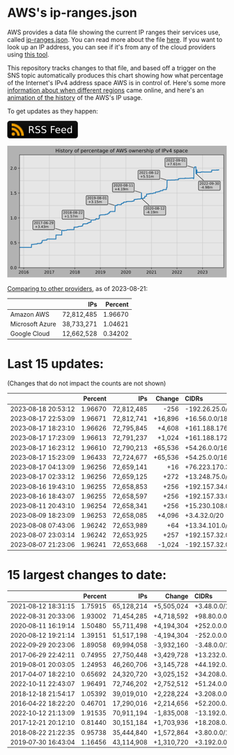 # AWS's ip-ranges.json

AWS provides a data file showing the current IP ranges their
services use, called [ip-ranges.json](https://ip-ranges.amazonaws.com/ip-ranges.json).
You can read more about the file [here](https://docs.aws.amazon.com/general/latest/gr/aws-ip-ranges.html).
If you want to look up an IP address, you can see if it's from any of the cloud providers using [this tool](https://cloud-ips.s3-us-west-2.amazonaws.com/index.html).

This repository tracks changes to that file, and based off a trigger on the SNS 
topic automatically produces this chart showing how what percentage of the 
Internet's IPv4 address space AWS is in control of.  Here's some 
more [information about when different regions](announces.md) came 
online, and here's an [animation of the history](https://youtu.be/Su25yl7eol8) 
of the AWS's IP usage.

To get updates as they happen:

[![RSS Icon](images/rss_badge.svg)](https://raw.githubusercontent.com/seligman/aws-ip-ranges/master/rss.xml)

![History of AWS](history_count.svg)

[Comparing to other providers](https://github.com/seligman/cloud_sizes), as of 2023-08-21:

| | IPs | Percent |
| --- | ---: | ---: |
| Amazon AWS | 72,812,485 | 1.96670 |
| Microsoft Azure | 38,733,271 | 1.04621 |
| Google Cloud | 12,662,528 | 0.34202 |


# Last 15 updates:

(Changes that do not impact the counts are not shown)

| | Percent | IPs | Change | CIDRs |
| :--- | ---: | ---: | ---: | :--- |
| 2023&#8209;08&#8209;18&nbsp;20:53:12 | 1.96670 | 72,812,485 | -256 | -192.26.25.0/24 |
| 2023&#8209;08&#8209;17&nbsp;22:53:09 | 1.96671 | 72,812,741 | +16,896 | +16.56.0.0/18,&nbsp;+136.18.136.0/23 |
| 2023&#8209;08&#8209;17&nbsp;18:23:10 | 1.96626 | 72,795,845 | +4,608 | +161.188.176.0/20,&nbsp;+161.188.162.0/23 |
| 2023&#8209;08&#8209;17&nbsp;17:23:09 | 1.96613 | 72,791,237 | +1,024 | +161.188.172.0/22 |
| 2023&#8209;08&#8209;17&nbsp;16:23:12 | 1.96610 | 72,790,213 | +65,536 | +54.26.0.0/16 |
| 2023&#8209;08&#8209;17&nbsp;15:23:09 | 1.96433 | 72,724,677 | +65,536 | +54.25.0.0/16 |
| 2023&#8209;08&#8209;17&nbsp;04:13:09 | 1.96256 | 72,659,141 | +16 | +76.223.170.32/28 |
| 2023&#8209;08&#8209;17&nbsp;02:33:12 | 1.96256 | 72,659,125 | +272 | +13.248.75.0/24,&nbsp;+52.94.250.80/28 |
| 2023&#8209;08&#8209;16&nbsp;19:43:10 | 1.96255 | 72,658,853 | +256 | +192.157.34.0/24 |
| 2023&#8209;08&#8209;16&nbsp;18:43:07 | 1.96255 | 72,658,597 | +256 | +192.157.33.0/24 |
| 2023&#8209;08&#8209;11&nbsp;20:43:10 | 1.96254 | 72,658,341 | +256 | +15.230.108.0/24 |
| 2023&#8209;08&#8209;09&nbsp;18:23:09 | 1.96253 | 72,658,085 | +4,096 | +3.4.32.0/20 |
| 2023&#8209;08&#8209;08&nbsp;07:43:06 | 1.96242 | 72,653,989 | +64 | +13.34.101.0/26 |
| 2023&#8209;08&#8209;07&nbsp;23:03:14 | 1.96242 | 72,653,925 | +257 | +192.157.32.0/24,&nbsp;+151.148.16.2/32 |
| 2023&#8209;08&#8209;07&nbsp;21:23:06 | 1.96241 | 72,653,668 | -1,024 | -192.157.32.0/22 |


# 15 largest changes to date:

| | Percent | IPs | Change | CIDRs |
| :--- | ---: | ---: | ---: | :--- |
| 2021&#8209;08&#8209;12&nbsp;18:31:15 | 1.75915 | 65,128,214 | +5,505,024 | +3.48.0.0/12,&nbsp;+35.96.0.0/12,&nbsp;+3.152.0.0/13,&nbsp;... |
| 2022&#8209;08&#8209;31&nbsp;20:33:06 | 1.93002 | 71,454,285 | +4,718,592 | +98.80.0.0/12,&nbsp;+184.32.0.0/12,&nbsp;+13.184.0.0/13,&nbsp;... |
| 2020&#8209;08&#8209;11&nbsp;16:19:14 | 1.50480 | 55,711,498 | +4,194,304 | +252.0.0.0/10 |
| 2020&#8209;08&#8209;12&nbsp;19:21:14 | 1.39151 | 51,517,198 | -4,194,304 | -252.0.0.0/10 |
| 2022&#8209;09&#8209;29&nbsp;20:23:06 | 1.89058 | 69,994,058 | -3,932,160 | -3.48.0.0/12,&nbsp;-35.96.0.0/12,&nbsp;-3.240.0.0/13,&nbsp;... |
| 2017&#8209;06&#8209;29&nbsp;22:42:11 | 0.74955 | 27,750,448 | +3,429,728 | +13.232.0.0/13,&nbsp;+34.240.0.0/13,&nbsp;+35.168.0.0/13,&nbsp;... |
| 2019&#8209;08&#8209;01&nbsp;20:03:05 | 1.24953 | 46,260,706 | +3,145,728 | +44.192.0.0/10,&nbsp;-3.192.0.0/12 |
| 2017&#8209;04&#8209;07&nbsp;18:22:10 | 0.65692 | 24,320,720 | +3,025,152 | +34.208.0.0/12,&nbsp;+34.224.0.0/12,&nbsp;+13.58.0.0/15,&nbsp;... |
| 2022&#8209;10&#8209;11&nbsp;22:43:07 | 1.96491 | 72,746,202 | +2,752,512 | +51.24.0.0/13,&nbsp;+57.104.0.0/13,&nbsp;+51.20.0.0/14,&nbsp;... |
| 2018&#8209;12&#8209;18&nbsp;21:54:17 | 1.05392 | 39,019,010 | +2,228,224 | +3.208.0.0/12,&nbsp;+3.224.0.0/12,&nbsp;+13.48.0.0/15 |
| 2016&#8209;04&#8209;22&nbsp;18:22:20 | 0.46701 | 17,290,016 | +2,214,656 | +52.200.0.0/13,&nbsp;+52.208.0.0/13,&nbsp;+52.36.0.0/14,&nbsp;... |
| 2022&#8209;10&#8209;12&nbsp;21:13:09 | 1.91535 | 70,911,194 | -1,835,008 | -13.192.0.0/13,&nbsp;-16.28.0.0/14,&nbsp;-40.172.0.0/14,&nbsp;... |
| 2017&#8209;12&#8209;21&nbsp;20:12:10 | 0.81440 | 30,151,184 | +1,703,936 | +18.208.0.0/13,&nbsp;+18.204.0.0/14,&nbsp;+18.224.0.0/14,&nbsp;... |
| 2018&#8209;08&#8209;22&nbsp;21:22:35 | 0.95738 | 35,444,840 | +1,572,864 | +3.80.0.0/12,&nbsp;+3.16.0.0/14,&nbsp;+3.40.0.0/14 |
| 2019&#8209;07&#8209;30&nbsp;16:43:04 | 1.16456 | 43,114,908 | +1,310,720 | +3.192.0.0/12,&nbsp;+15.222.0.0/15,&nbsp;+15.236.0.0/15 |
